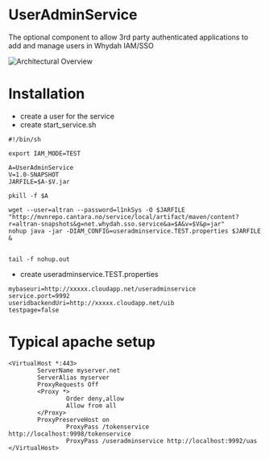 UserAdminService
====================

The optional component to allow 3rd party authenticated applications to add and manage users in Whydah IAM/SSO


![Architectural Overview](https://raw2.github.com/altran/Whydah-SSOWebApplication/master/Whydah%20infrastructure.png)



Installation
============



* create a user for the service
* create start_service.sh

```
#!/bin/sh

export IAM_MODE=TEST

A=UserAdminService
V=1.0-SNAPSHOT
JARFILE=$A-$V.jar

pkill -f $A

wget --user=altran --password=l1nkSys -O $JARFILE "http://mvnrepo.cantara.no/service/local/artifact/maven/content?r=altran-snapshots&g=net.whydah.sso.service&a=$A&v=$V&p=jar"
nohup java -jar -DIAM_CONFIG=useradminservice.TEST.properties $JARFILE &


tail -f nohup.out
```

* create useradminservice.TEST.properties

```
mybaseuri=http://xxxxx.cloudapp.net/useradminservice
service.port=9992
useridbackendUri=http://xxxxx.cloudapp.net/uib
testpage=false
```


Typical apache setup
====================

```
<VirtualHost *:443>
        ServerName myserver.net
        ServerAlias myserver
        ProxyRequests Off
        <Proxy *>
                Order deny,allow
                Allow from all
        </Proxy>
        ProxyPreserveHost on
                ProxyPass /tokenservice http://localhost:9998/tokenservice
                ProxyPass /useradminservice http://localhost:9992/uas
</VirtualHost>
```
